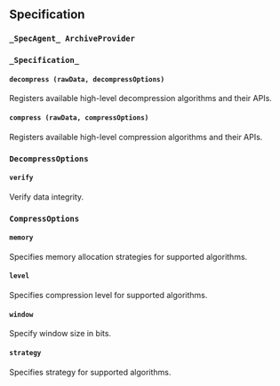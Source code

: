 ## Specification
### `_SpecAgent_ ArchiveProvider`
### `_Specification_`
#### `decompress (rawData, decompressOptions)`
Registers available high-level decompression algorithms and their APIs.

#### `compress (rawData, compressOptions)`
Registers available high-level compression algorithms and their APIs.

### `DecompressOptions`
#### `verify`
Verify data integrity.

### `CompressOptions`
#### `memory`
Specifies memory allocation strategies for supported algorithms.

#### `level`
Specifies compression level for supported algorithms.

#### `window`
Specify window size in bits.

#### `strategy`
Specifies strategy for supported algorithms.
